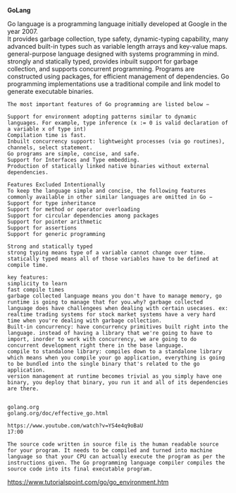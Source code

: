 **GoLang**

Go language is a programming language initially developed at Google in the year 2007.  
It provides garbage collection, type safety, dynamic-typing capability, many advanced built-in types such as variable length arrays and key-value maps. general-purpose language designed with systems programming in mind. strongly and statically typed, provides inbuilt support for garbage collection, and supports concurrent programming. Programs are constructed using packages, for efficient management of dependencies. Go programming implementations use a traditional compile and link model to generate executable binaries. 
```
The most important features of Go programming are listed below −

Support for environment adopting patterns similar to dynamic languages. For example, type inference (x := 0 is valid declaration of a variable x of type int)
Compilation time is fast.
Inbuilt concurrency support: lightweight processes (via go routines), channels, select statement.
Go programs are simple, concise, and safe.
Support for Interfaces and Type embedding.
Production of statically linked native binaries without external dependencies.

Features Excluded Intentionally
To keep the language simple and concise, the following features commonly available in other similar languages are omitted in Go −
Support for type inheritance
Support for method or operator overloading
Support for circular dependencies among packages
Support for pointer arithmetic
Support for assertions
Support for generic programming
```

```
Strong and statically typed
strong typing means type of a variable cannot change over time.
statically typed means all of those variables have to be defined at compile time.

key features:
simplicity to learn
fast compile times
garbage collected language means you don't have to manage memory, go runtime is going to manage that for you.why? garbage collected language does have challengees when dealing with certain usecases. ex: realtime trading systems for stock market systems have a very hard time when you're dealing with garbage collection.
Built-in concurrency: have concurrency primitives built right into the language. instead of having a library that we're going to have to import, inorder to work with concurrency, we are going to do concurrent development right there in the base language.
compile to standalone library: compiles down to a standalone library which means when you compile your go application, everything is going to be bundled into the single binary that's related to the go application.
version management at runtime becomes trivial as you simply have one binary, you deploy that binary, you run it and all of its dependencies are there.


golang.org
golang.org/doc/effective_go.html

https://www.youtube.com/watch?v=YS4e4q9oBaU
17:00	

The source code written in source file is the human readable source for your program. It needs to be compiled and turned into machine language so that your CPU can actually execute the program as per the instructions given. The Go programming language compiler compiles the source code into its final executable program.

```
https://www.tutorialspoint.com/go/go_environment.htm